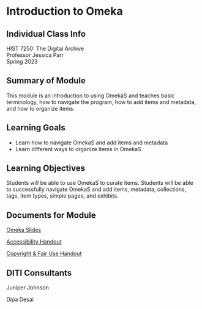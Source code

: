 <h1>Introduction to Omeka</h1>

<h2>Individual Class Info</h2>

HIST 7250: The Digital Archive <br>
Professor Jessica Parr<br>
Spring 2023<br>


<h2>Summary of Module</h2>

This module is an introduction to using OmekaS and teaches basic terminology, how to navigate the program, how to add items and metadata, and how to organize items.

<h2>Learning Goals</h2>

+ Learn how to navigate OmekaS and add items and metadata
+ Learn different ways to organize items in OmekaS

<h2>Learning Objectives</h2>

Students will be able to use OmekaS to curate items. Students will be able to successfully navigate OmekaS and add items, metadata, collections, tags, item types, simple pages, and exhibits.

<h2>Documents for Module</h2>

[Omeka Slides](https://github.com/NULabNortheastern/digitalassignmentshowcase/blob/master/digital-archiving/sp23-parr-hist7250-omeka/Parr-HIST7250-Omeka.pdf)

[Accessibility Handout](https://github.com/NULabNortheastern/digitalassignmentshowcase/blob/master/handouts/Accessibility.pdf)

[Copyright & Fair Use Handout](https://github.com/NULabNortheastern/digitalassignmentshowcase/blob/master/handouts/Copyright-Fair-Use.pdf)

<h2>DITI Consultants</h2>

Juniper Johnson

Dipa Desai





